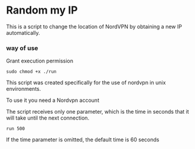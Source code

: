 # Random my IP
This is a script to change the location of NordVPN by obtaining a new IP automatically.

### way of use

Grant execution permission

`
sudo chmod +x ./run
`

This script was created specifically for the use of nordvpn in unix environments.

To use it you need a Nordvpn account

The script receives only one parameter, which is the time in seconds that it will take until the next connection.

`
run 500
`

If the time parameter is omitted, the default time is 60 seconds
